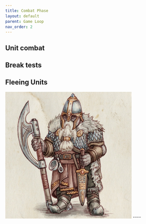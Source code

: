 ```yaml
---
title: Combat Phase
layout: default
parent: Game Loop
nav_order: 2
---
```



## Unit combat

## Break tests

## Fleeing Units

<img style="float: center;" src="../../assets/images/veteran.png" width="400">
----